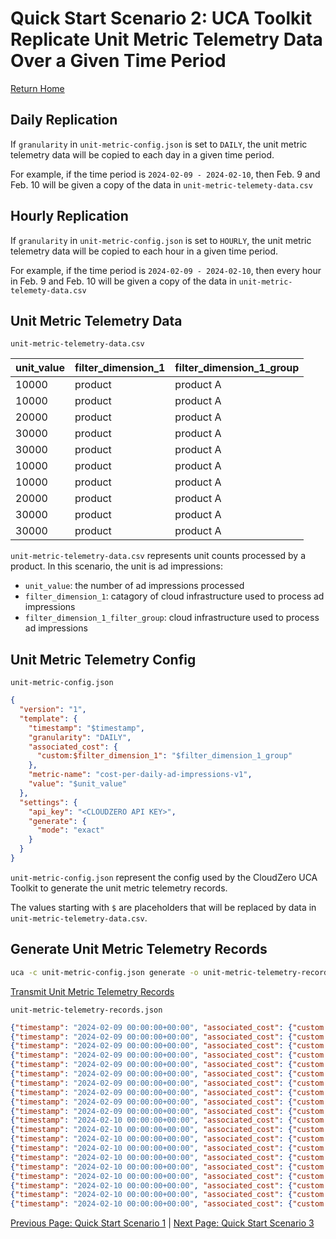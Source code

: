 # Quick Start Scenario 2: UCA Toolkit Replicate Unit Metric Telemetry Data Over a Given Time Period
[Return Home](./quick_start_unit_metric_telemetry.md)

## Daily Replication

If `granularity` in `unit-metric-config.json` is set to `DAILY`, the unit metric telemetry data will be copied to each day in a given time period.

For example, if the time period is `2024-02-09 - 2024-02-10`, then Feb. 9 and Feb. 10 will be given a copy of the data in `unit-metric-telemety-data.csv`

## Hourly Replication

If `granularity` in `unit-metric-config.json` is set to `HOURLY`, the unit metric telemetry data will be copied to each hour in a given time period.

For example, if the time period is `2024-02-09 - 2024-02-10`, then every hour in Feb. 9 and Feb. 10 will be given a copy of the data in `unit-metric-telemety-data.csv`

## Unit Metric Telemetry Data

`unit-metric-telemetry-data.csv`

| unit_value | filter_dimension_1 | filter_dimension_1_group |
|------------|--------------------|--------------------------|
| 10000      | product            | product A                |
| 10000      | product            | product A                |
| 20000      | product            | product A                |
| 30000      | product            | product A                |
| 30000      | product            | product A                |
| 10000      | product            | product A                |
| 10000      | product            | product A                |
| 20000      | product            | product A                |
| 30000      | product            | product A                |
| 30000      | product            | product A                |

`unit-metric-telemetry-data.csv` represents unit counts processed by a product. In this scenario, the unit is ad impressions:
  * `unit_value`: the number of ad impressions processed
  * `filter_dimension_1`: catagory of cloud infrastructure used to process ad impressions
  * `filter_dimension_1_filter_group`: cloud infrastructure used to process ad impressions

## Unit Metric Telemetry Config

`unit-metric-config.json`
```json
{
  "version": "1",
  "template": {
    "timestamp": "$timestamp",
    "granularity": "DAILY",
    "associated_cost": {
      "custom:$filter_dimension_1": "$filter_dimension_1_group"
    },
    "metric-name": "cost-per-daily-ad-impressions-v1",
    "value": "$unit_value"
  },
  "settings": {
    "api_key": "<CLOUDZERO API KEY>",
    "generate": {
      "mode": "exact"
    }
  }
}
```
`unit-metric-config.json` represent the config used by the CloudZero UCA Toolkit to generate the unit metric telemetry records.

The values starting with `$` are placeholders that will be replaced by data in `unit-metric-telemetry-data.csv`.

## Generate Unit Metric Telemetry Records
```bash
uca -c unit-metric-config.json generate -o unit-metric-telemetry-records.json -i unit-metric-telemetry-data.csv -s 2024-02-09 -e 2024-02-10
```
[Transmit Unit Metric Telemetry Records](./quick_start_unit_metric_telemetry.md#transmit-unit-metric-telemetry-records)

`unit-metric-telemetry-records.json`
```json
{"timestamp": "2024-02-09 00:00:00+00:00", "associated_cost": {"custom:product": "product A"}, "metric-name": "cost-per-daily-ad-impressions-v1", "value": "10000.00"}
{"timestamp": "2024-02-09 00:00:00+00:00", "associated_cost": {"custom:product": "product A"}, "metric-name": "cost-per-daily-ad-impressions-v1", "value": "10000.00"}
{"timestamp": "2024-02-09 00:00:00+00:00", "associated_cost": {"custom:product": "product A"}, "metric-name": "cost-per-daily-ad-impressions-v1", "value": "20000.00"}
{"timestamp": "2024-02-09 00:00:00+00:00", "associated_cost": {"custom:product": "product A"}, "metric-name": "cost-per-daily-ad-impressions-v1", "value": "30000.00"}
{"timestamp": "2024-02-09 00:00:00+00:00", "associated_cost": {"custom:product": "product A"}, "metric-name": "cost-per-daily-ad-impressions-v1", "value": "30000.00"}
{"timestamp": "2024-02-09 00:00:00+00:00", "associated_cost": {"custom:product": "product A"}, "metric-name": "cost-per-daily-ad-impressions-v1", "value": "10000.00"}
{"timestamp": "2024-02-09 00:00:00+00:00", "associated_cost": {"custom:product": "product A"}, "metric-name": "cost-per-daily-ad-impressions-v1", "value": "10000.00"}
{"timestamp": "2024-02-09 00:00:00+00:00", "associated_cost": {"custom:product": "product A"}, "metric-name": "cost-per-daily-ad-impressions-v1", "value": "20000.00"}
{"timestamp": "2024-02-09 00:00:00+00:00", "associated_cost": {"custom:product": "product A"}, "metric-name": "cost-per-daily-ad-impressions-v1", "value": "30000.00"}
{"timestamp": "2024-02-09 00:00:00+00:00", "associated_cost": {"custom:product": "product A"}, "metric-name": "cost-per-daily-ad-impressions-v1", "value": "30000.00"}
{"timestamp": "2024-02-10 00:00:00+00:00", "associated_cost": {"custom:product": "product A"}, "metric-name": "cost-per-daily-ad-impressions-v1", "value": "10000.00"}
{"timestamp": "2024-02-10 00:00:00+00:00", "associated_cost": {"custom:product": "product A"}, "metric-name": "cost-per-daily-ad-impressions-v1", "value": "10000.00"}
{"timestamp": "2024-02-10 00:00:00+00:00", "associated_cost": {"custom:product": "product A"}, "metric-name": "cost-per-daily-ad-impressions-v1", "value": "20000.00"}
{"timestamp": "2024-02-10 00:00:00+00:00", "associated_cost": {"custom:product": "product A"}, "metric-name": "cost-per-daily-ad-impressions-v1", "value": "30000.00"}
{"timestamp": "2024-02-10 00:00:00+00:00", "associated_cost": {"custom:product": "product A"}, "metric-name": "cost-per-daily-ad-impressions-v1", "value": "30000.00"}
{"timestamp": "2024-02-10 00:00:00+00:00", "associated_cost": {"custom:product": "product A"}, "metric-name": "cost-per-daily-ad-impressions-v1", "value": "10000.00"}
{"timestamp": "2024-02-10 00:00:00+00:00", "associated_cost": {"custom:product": "product A"}, "metric-name": "cost-per-daily-ad-impressions-v1", "value": "10000.00"}
{"timestamp": "2024-02-10 00:00:00+00:00", "associated_cost": {"custom:product": "product A"}, "metric-name": "cost-per-daily-ad-impressions-v1", "value": "20000.00"}
{"timestamp": "2024-02-10 00:00:00+00:00", "associated_cost": {"custom:product": "product A"}, "metric-name": "cost-per-daily-ad-impressions-v1", "value": "30000.00"}
{"timestamp": "2024-02-10 00:00:00+00:00", "associated_cost": {"custom:product": "product A"}, "metric-name": "cost-per-daily-ad-impressions-v1", "value": "30000.00"}
```

[Previous Page: Quick Start Scenario 1](./scenario_1.md) | [Next Page: Quick Start Scenario 3](./scenario_3.md)
